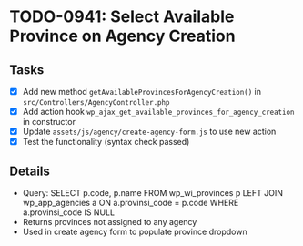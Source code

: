 # TODO-0941: Select Available Province on Agency Creation

## Tasks
- [x] Add new method `getAvailableProvincesForAgencyCreation()` in `src/Controllers/AgencyController.php`
- [x] Add action hook `wp_ajax_get_available_provinces_for_agency_creation` in constructor
- [x] Update `assets/js/agency/create-agency-form.js` to use new action
- [x] Test the functionality (syntax check passed)

## Details
- Query: SELECT p.code, p.name FROM wp_wi_provinces p LEFT JOIN wp_app_agencies a ON a.provinsi_code = p.code WHERE a.provinsi_code IS NULL
- Returns provinces not assigned to any agency
- Used in create agency form to populate province dropdown
